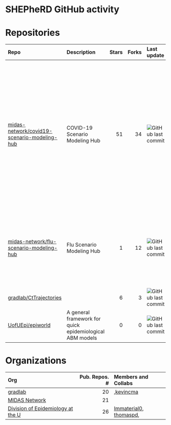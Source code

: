 
# SHEPheRD GitHub activity

# Repositories

| Repo                                                                                                                                     | Description                                              | Stars | Forks | Last update                                                                                                  | Contributors                                                                                                                                                                                                                                                                                                                                                                                                                                                                                                                                                                                                                                                                                                                                                                                                                                                                                                                                                                                                                                                                                                                                                                                                                                                                                                                                                                                                                                                                                                                                                                                                                                                                                                                                     |
| :--------------------------------------------------------------------------------------------------------------------------------------- | :------------------------------------------------------- | ----: | ----: | :----------------------------------------------------------------------------------------------------------- | :----------------------------------------------------------------------------------------------------------------------------------------------------------------------------------------------------------------------------------------------------------------------------------------------------------------------------------------------------------------------------------------------------------------------------------------------------------------------------------------------------------------------------------------------------------------------------------------------------------------------------------------------------------------------------------------------------------------------------------------------------------------------------------------------------------------------------------------------------------------------------------------------------------------------------------------------------------------------------------------------------------------------------------------------------------------------------------------------------------------------------------------------------------------------------------------------------------------------------------------------------------------------------------------------------------------------------------------------------------------------------------------------------------------------------------------------------------------------------------------------------------------------------------------------------------------------------------------------------------------------------------------------------------------------------------------------------------------------------------------------- |
| <a href="https://github.com/midas-network/covid19-scenario-modeling-hub" target="_blank">midas-network/covid19-scenario-modeling-hub</a> | COVID-19 Scenario Modeling Hub                           |    51 |    34 | ![GitHub last commit](https://img.shields.io/github/last-commit/midas-network/covid19-scenario-modeling-hub) | <a href="https://github.com/LucieContamin" target="_blank">LucieContamin</a>, <a href="https://github.com/shauntruelove" target="_blank">shauntruelove</a>, <a href="https://github.com/lunarmouse" target="_blank">lunarmouse</a>, <a href="https://github.com/csmith701" target="_blank">csmith701</a>, <a href="https://github.com/scc-usc" target="_blank">scc-usc</a>, <a href="https://github.com/harryhoch" target="_blank">harryhoch</a>, <a href="https://github.com/mattk7" target="_blank">mattk7</a>, <a href="https://github.com/hokinus" target="_blank">hokinus</a>, <a href="https://github.com/JohnLevander" target="_blank">JohnLevander</a>, <a href="https://github.com/chenj-uva" target="_blank">chenj-uva</a>, <a href="https://github.com/confunguido" target="_blank">confunguido</a>, <a href="https://github.com/MPS7" target="_blank">MPS7</a>, <a href="https://github.com/tkcy" target="_blank">tkcy</a>, <a href="https://github.com/deankarlen" target="_blank">deankarlen</a>, <a href="https://github.com/erosenstrom" target="_blank">erosenstrom</a>, <a href="https://github.com/mattkinsey" target="_blank">mattkinsey</a>, <a href="https://github.com/aucarter" target="_blank">aucarter</a>, <a href="https://github.com/maa989" target="_blank">maa989</a>, <a href="https://github.com/tjhladish" target="_blank">tjhladish</a>, <a href="https://github.com/rborchering" target="_blank">rborchering</a>, <a href="https://github.com/jlessler" target="_blank">jlessler</a>, <a href="https://github.com/wgvanpanhuis" target="_blank">wgvanpanhuis</a>, <a href="https://github.com/itsyosef" target="_blank">itsyosef</a>, <a href="https://github.com/ddesroches" target="_blank">ddesroches</a> |
| <a href="https://github.com/midas-network/flu-scenario-modeling-hub" target="_blank">midas-network/flu-scenario-modeling-hub</a>         | Flu Scenario Modeling Hub                                |     1 |    12 | ![GitHub last commit](https://img.shields.io/github/last-commit/midas-network/flu-scenario-modeling-hub)     | <a href="https://github.com/LucieContamin" target="_blank">LucieContamin</a>, <a href="https://github.com/shauntruelove" target="_blank">shauntruelove</a>, <a href="https://github.com/MPS7" target="_blank">MPS7</a>, <a href="https://github.com/fardadhp" target="_blank">fardadhp</a>, <a href="https://github.com/chenj-uva" target="_blank">chenj-uva</a>, <a href="https://github.com/whit1951" target="_blank">whit1951</a>, <a href="https://github.com/maa989" target="_blank">maa989</a>, <a href="https://github.com/mattk7" target="_blank">mattk7</a>, <a href="https://github.com/aperofsky" target="_blank">aperofsky</a>, <a href="https://github.com/confunguido" target="_blank">confunguido</a>, <a href="https://github.com/srinivvenkat" target="_blank">srinivvenkat</a>, <a href="https://github.com/scc-usc" target="_blank">scc-usc</a>                                                                                                                                                                                                                                                                                                                                                                                                                                                                                                                                                                                                                                                                                                                                                                                                                                                                               |
| <a href="https://github.com/gradlab/CtTrajectories" target="_blank">gradlab/CtTrajectories</a>                                           |                                                          |     6 |     3 | ![GitHub last commit](https://img.shields.io/github/last-commit/gradlab/CtTrajectories)                      | <a href="https://github.com/skissler" target="_blank">skissler</a>                                                                                                                                                                                                                                                                                                                                                                                                                                                                                                                                                                                                                                                                                                                                                                                                                                                                                                                                                                                                                                                                                                                                                                                                                                                                                                                                                                                                                                                                                                                                                                                                                                                                               |
| <a href="https://github.com/UofUEpi/epiworld" target="_blank">UofUEpi/epiworld</a>                                                       | A general framework for quick epidemiological ABM models |     0 |     0 | ![GitHub last commit](https://img.shields.io/github/last-commit/UofUEpi/epiworld)                            | <a href="https://github.com/gvegayon" target="_blank">gvegayon</a>                                                                                                                                                                                                                                                                                                                                                                                                                                                                                                                                                                                                                                                                                                                                                                                                                                                                                                                                                                                                                                                                                                                                                                                                                                                                                                                                                                                                                                                                                                                                                                                                                                                                               |

# Organizations

| Org                                                                                        | Pub. Repos. \# | Members and Collabs                                                                                                                           |
| :----------------------------------------------------------------------------------------- | -------------: | :-------------------------------------------------------------------------------------------------------------------------------------------- |
| <a href="https://github.com/gradlab" target="_blank">gradlab</a>                           |             20 | ,<a href="https://github.com/kevincma" target="_blank">kevincma</a>                                                                           |
| <a href="https://github.com/midas-network" target="_blank">MIDAS Network</a>               |             21 |                                                                                                                                               |
| <a href="https://github.com/UofUEpi" target="_blank">Division of Epidemiology at the U</a> |             26 | <a href="https://github.com/Immaterial0" target="_blank">Immaterial0</a>, <a href="https://github.com/thomaspd" target="_blank">thomaspd</a>, |
